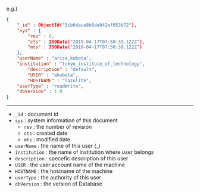 e.g.) 
```json
{
	"_id" : ObjectId("5cb6dace8b6de042ef053b72"),
	"sys" : {
		"rev" : 0,
		"cts" : ISODate("2019-04-17T07:50:39.122Z"),
		"mts" : ISODate("2019-04-17T07:50:39.122Z")
	},
	"userName" : "arisa_kubota",
	"institution" : "tokyo_institute_of_technology",
        "description" : "default",
        "USER" : "akubata",
        "HOSTNAME" : "lazulite",
	"userType" : "readWrite",
	"dbVersion" : 1.0
}
```

---

* `_id` : document id
* `sys` : system information of this document
  * `rev` : the number of revision
  * `cts` : created date
  * `mts` : modified date
* `userName` : the name of this user (<first name>_<last name>)
* `institution` : the name of institution where user belongs
* `description` : specefic description of this user
* `USER` : the user account name of the machine
* `HOSTNAME` : the hostname of the machine
* `userType` : the authority of this user
* `dbVersion` :  the version of Database
